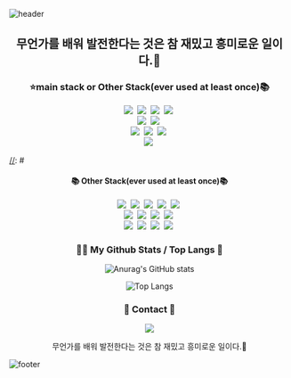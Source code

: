 ![header](https://capsule-render.vercel.app/api?type=slice&color=8B00FF&height=170&section=header&text=Evolving%20development&fontColor=35E3FC&fontAlignX=45&fontAlignY=65&fontSize=70)

<h2 align='center'>무언가를 배워 발전한다는 것은 참 재밌고 흥미로운 일이다.🥳</h2>
<h3 align="center">⭐️main stack or Other Stack(ever used at least once)📚</h3>
<p align="center">
  <img src="https://img.shields.io/badge/kotlin-7F52FF?style=flat-square&logo=kotlin&logoColor=white"/></a>&nbsp
  <img src="https://img.shields.io/badge/Java-007396?style=flat&logo=OpenJDK&logoColor=white"/>&nbsp
  <img src="https://img.shields.io/badge/JPA-CC2927?style=flat-square&logo=JPA&logoColor=white"/></a>&nbsp
  <img src="https://img.shields.io/badge/.net-512BD4?style=flat-square&logo=.net&logoColor=white"/></a>&nbsp
  <br>
  <img src="https://img.shields.io/badge/javascript-F7DF1E?style=flat-square&logo=javascript&logoColor=white"/></a>&nbsp
  <img src="https://img.shields.io/badge/GitHub-181717?style=flat-square&logo=GitHub&logoColor=white"/></a>&nbsp
  <br>
  <img src="https://img.shields.io/badge/Mysql-E6B91E?style=flat-square&logo=MySql&logoColor=white"/></a>&nbsp
  <img src="https://img.shields.io/badge/Spring Boot-6DB33F?style=flat-square&logo=Spring Boot&logoColor=white"/></a>&nbsp
  <img src="https://img.shields.io/badge/Visual Studio-5C2D91?style=flat-square&logo=Visual Studio&logoColor=white"/></a>&nbsp
  <br>
  <img src="https://img.shields.io/badge/jQuery-0769AD?style=flat-square&logo=jQuery&logoColor=white"/></a>&nbsp

[//]: # (  <img src="https://img.shields.io/badge/Postman-FF6C37?style=flat-square&logo=Postman&logoColor=white"/></a>&nbsp)
</p>

[//]: #<h4 align="center">📚 Other Stack(ever used at least once)📚</h4>
<p align="center">
  <img src="https://img.shields.io/badge/Python-3766AB?style=flat-square&logo=Python&logoColor=white"/></a>&nbsp
  <img src="https://img.shields.io/badge/Docker-2496ED?style=flat-square&logo=Docker&logoColor=white"/></a>&nbsp
  <img src="https://img.shields.io/badge/Mocha-8D6748?style=flat-square&logo=Mocha&logoColor=white"/></a>&nbsp
  <img src="https://img.shields.io/badge/Amazon AWS-232F3E?style=flat-square&logo=Amazon AWS&logoColor=white"/></a>&nbsp
  <img src="https://img.shields.io/badge/Redis-DC382D?style=flat-square&logo=Redis&logoColor=white"/></a>&nbsp
  <br>
  <img src="https://img.shields.io/badge/Vue.js-4FC08D?style=flat-square&logo=Vue.js&logoColor=white"/></a>&nbsp
  <img src="https://img.shields.io/badge/Django-092E20?style=flat-square&logo=Django&logoColor=white"/></a>&nbsp
  <img src="https://img.shields.io/badge/RabbitMQ-FF6600?style=flat-square&logo=RabbitMQ&logoColor=white"/></a>&nbsp
  <img src="https://img.shields.io/badge/Apache JMeter-D22128?style=flat-square&logo=Apache JMeter&logoColor=white"/></a>&nbsp
  <br>
  <img src="https://img.shields.io/badge/AngularJS-DD0031?style=flat-square&logo=AngularJS&logoColor=white"/></a>&nbsp
  <img src="https://img.shields.io/badge/Linux-FCC624?style=flat-square&logo=Linux&logoColor=white"/></a>&nbsp
  <img src="https://img.shields.io/badge/MongoDB-47A248?style=flat-square&logo=MongoDB&logoColor=white"/></a>&nbsp
  <img src="https://img.shields.io/badge/Spring Security-6DB33F?style=flat-square&logo=Spring Security&logoColor=white"/></a>&nbsp
</p>


<div>
</div>
<h3 align="center">🧘🏻 My Github Stats / Top Langs 👀</h3>

<div style="width: 100%">
<div style="width: 50%; float: left">
</div>
<div style="width: 50%; float: right">
</div>
</div>

<div align="center">

![Anurag's GitHub stats](https://github-readme-stats.vercel.app/api?username=JeongInJin&show_icons=true&theme=dracula)

![Top Langs](https://github-readme-stats.vercel.app/api/top-langs/?username=JeongInJin&layout=compact&theme=cobalt)

[//]: # (스타일 옵션: dark, radical, merko, gruvbox, tokyonight, onedark, cobalt, synthwave, highcontrast, dracula)

</div>

<h3 align="center">👀 Contact 👀</h3>
<p align="center">
  <a href="mailto:injin.dev@gmail.com"><img src="https://img.shields.io/badge/Gmail-d14836?style=flat-square&logo=Gmail&logoColor=white&link=injin.dev@gmail.com"/></a>
</p>
<p align="center">
무언가를 배워 발전한다는 것은 참 재밌고 흥미로운 일이다.🥳
</p>


![footer](https://capsule-render.vercel.app/api?type=slice&color=FF00FF&height=170&section=footer)

